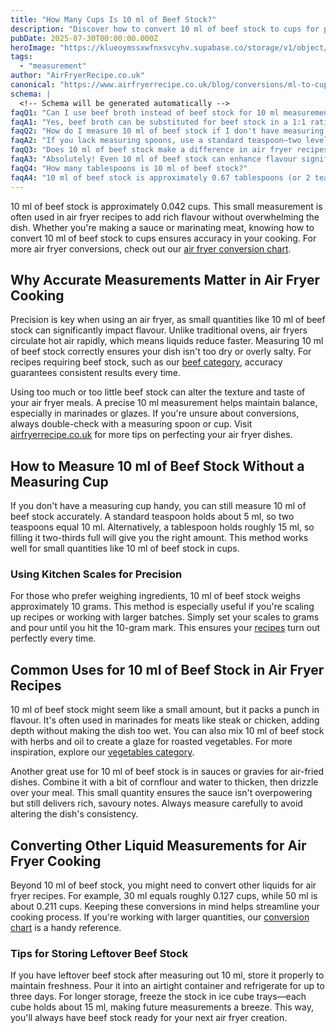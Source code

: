 ```yaml
---
title: "How Many Cups Is 10 ml of Beef Stock?"
description: "Discover how to convert 10 ml of beef stock to cups for perfect air fryer recipes every time. Get precise measurements now!"
pubDate: 2025-07-30T00:00:00.000Z
heroImage: "https://klueoymssxwfnxsvcyhv.supabase.co/storage/v1/object/public/Shmucket/how-many-cups-is-10-ml-of-beef-stock.webp"
tags:
  - "measurement"
author: "AirFryerRecipe.co.uk"
canonical: "https://www.airfryerrecipe.co.uk/blog/conversions/ml-to-cups/how-many-cups-is-10-ml-of-beef-stock"
schema: |
  <!-- Schema will be generated automatically -->
faqQ1: "Can I use beef broth instead of beef stock for 10 ml measurements?"
faqA1: "Yes, beef broth can be substituted for beef stock in a 1:1 ratio, including for 10 ml measurements. However, broth tends to be saltier, so adjust seasoning accordingly. Both work well in air fryer recipes for adding depth of flavour."
faqQ2: "How do I measure 10 ml of beef stock if I don't have measuring spoons?"
faqA2: "If you lack measuring spoons, use a standard teaspoon—two level teaspoons equal roughly 10 ml. Alternatively, a shot glass often has measurement markings, or you can estimate using a bottle cap (many hold about 5-10 ml). Precision matters most in baking, but for marinades, slight variations are usually fine."
faqQ3: "Does 10 ml of beef stock make a difference in air fryer recipes?"
faqA3: "Absolutely! Even 10 ml of beef stock can enhance flavour significantly in air fryer cooking. It adds umami depth to marinades, glazes, and sauces without adding excess moisture. For dishes like air-fried mushrooms or roast beef, this small amount can elevate the taste noticeably."
faqQ4: "How many tablespoons is 10 ml of beef stock?"
faqA4: "10 ml of beef stock is approximately 0.67 tablespoons (or 2 teaspoons). Since a full tablespoon is 15 ml, you’d need just under three-quarters of one. For accuracy, use measuring spoons or a kitchen scale when working with small quantities like this."
---
```

<p>10 ml of beef stock is approximately 0.042 cups. This small measurement is often used in air fryer recipes to add rich flavour without overwhelming the dish. Whether you're making a sauce or marinating meat, knowing how to convert 10 ml of beef stock to cups ensures accuracy in your cooking. For more air fryer conversions, check out our <a href=https://www.airfryerrecipe.co.uk/air-fryer-conversion-chart>air fryer conversion chart</a>.</p>

<h2>Why Accurate Measurements Matter in Air Fryer Cooking</h2>
<p>Precision is key when using an air fryer, as small quantities like 10 ml of beef stock can significantly impact flavour. Unlike traditional ovens, air fryers circulate hot air rapidly, which means liquids reduce faster. Measuring 10 ml of beef stock correctly ensures your dish isn't too dry or overly salty. For recipes requiring beef stock, such as our <a href=https://www.airfryerrecipe.co.uk/recipe-category/beef>beef category</a>, accuracy guarantees consistent results every time.</p>

<p>Using too much or too little beef stock can alter the texture and taste of your air fryer meals. A precise 10 ml measurement helps maintain balance, especially in marinades or glazes. If you're unsure about conversions, always double-check with a measuring spoon or cup. Visit <a href=https://www.airfryerrecipe.co.uk>airfryerrecipe.co.uk</a> for more tips on perfecting your air fryer dishes.</p>

<h2>How to Measure 10 ml of Beef Stock Without a Measuring Cup</h2>
<p>If you don't have a measuring cup handy, you can still measure 10 ml of beef stock accurately. A standard teaspoon holds about 5 ml, so two teaspoons equal 10 ml. Alternatively, a tablespoon holds roughly 15 ml, so filling it two-thirds full will give you the right amount. This method works well for small quantities like 10 ml of beef stock in cups.</p>

<h3>Using Kitchen Scales for Precision</h3>
<p>For those who prefer weighing ingredients, 10 ml of beef stock weighs approximately 10 grams. This method is especially useful if you're scaling up recipes or working with larger batches. Simply set your scales to grams and pour until you hit the 10-gram mark. This ensures your <a href=https://www.airfryerrecipe.co.uk/recipes>recipes</a> turn out perfectly every time.</p>

<h2>Common Uses for 10 ml of Beef Stock in Air Fryer Recipes</h2>
<p>10 ml of beef stock might seem like a small amount, but it packs a punch in flavour. It's often used in marinades for meats like steak or chicken, adding depth without making the dish too wet. You can also mix 10 ml of beef stock with herbs and oil to create a glaze for roasted vegetables. For more inspiration, explore our <a href=https://www.airfryerrecipe.co.uk/recipe-category/vegetables>vegetables category</a>.</p>

<p>Another great use for 10 ml of beef stock is in sauces or gravies for air-fried dishes. Combine it with a bit of cornflour and water to thicken, then drizzle over your meal. This small quantity ensures the sauce isn't overpowering but still delivers rich, savoury notes. Always measure carefully to avoid altering the dish's consistency.</p>

<h2>Converting Other Liquid Measurements for Air Fryer Cooking</h2>
<p>Beyond 10 ml of beef stock, you might need to convert other liquids for air fryer recipes. For example, 30 ml equals roughly 0.127 cups, while 50 ml is about 0.211 cups. Keeping these conversions in mind helps streamline your cooking process. If you're working with larger quantities, our <a href=https://www.airfryerrecipe.co.uk/air-fryer-conversion-chart>conversion chart</a> is a handy reference.</p>

<h3>Tips for Storing Leftover Beef Stock</h3>
<p>If you have leftover beef stock after measuring out 10 ml, store it properly to maintain freshness. Pour it into an airtight container and refrigerate for up to three days. For longer storage, freeze the stock in ice cube trays—each cube holds about 15 ml, making future measurements a breeze. This way, you'll always have beef stock ready for your next air fryer creation.</p>
